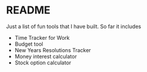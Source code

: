 # README

Just a list of fun tools that I have built. So far it includes
- Time Tracker for Work
- Budget tool
- New Years Resolutions Tracker
- Money interest calculator
- Stock option calculator

